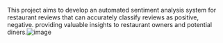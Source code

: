 This project aims to develop an automated sentiment analysis system for restaurant reviews that can accurately classify reviews as positive, negative. providing valuable insights to restaurant owners and potential diners.![image](https://github.com/nikeesrivastava/Sentiment-Analysis-of-Restaurant-Reviews-using-Machine-Learning/assets/113758323/15a66d56-de1a-4fef-936c-a954c140970b)
